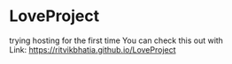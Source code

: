 # LoveProject
trying hosting for the first time
You can check this out with 
<br>
Link: https://ritvikbhatia.github.io/LoveProject
